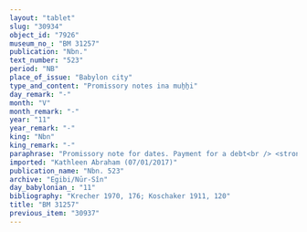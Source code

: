 ```yaml
---
layout: "tablet"
slug: "30934"
object_id: "7926"
museum_no_: "BM 31257"
publication: "Nbn."
text_number: "523"
period: "NB"
place_of_issue: "Babylon city"
type_and_content: "Promissory notes ina muẖẖi"
day_remark: "-"
month: "V"
month_remark: "-"
year: "11"
year_remark: "-"
king: "Nbn"
king_remark: "-"
paraphrase: "Promissory note for dates. Payment for a debt<br /> <strong>B</strong> owes 40 kor of dates to <strong>A</strong>, to be delivered in Kislīm (IX) at the canal in Babylon. In addition, there is an earlier promissory note [&hellip;] which is for the <em>abattu</em> of <strong>C</strong>&rsquo;s sheep (<em>elat u&rsquo;ilti mahrīti x &scaron;&aacute; a-na a-bat-tu</em><sub>4</sub> <em>&scaron;a kalūmi <strong>C</strong></em>). Witnesses.<br /> &nbsp;<br /> <strong>A </strong>= Itti-Marduk-balāṭu/Nab&ucirc;-ahhē-iddin//Egibi; <strong>B </strong>= Bēl-uballiṭ/Busu//Bān&ucirc;nu; <strong>C</strong>=Bēl-iddin"
imported: "Kathleen Abraham (07/01/2017)"
publication_name: "Nbn. 523"
archive: "Egibi/Nūr-Sîn"
day_babylonian_: "11"
bibliography: "Krecher 1970, 176; Koschaker 1911, 120"
title: "BM 31257"
previous_item: "30937"
---
```

